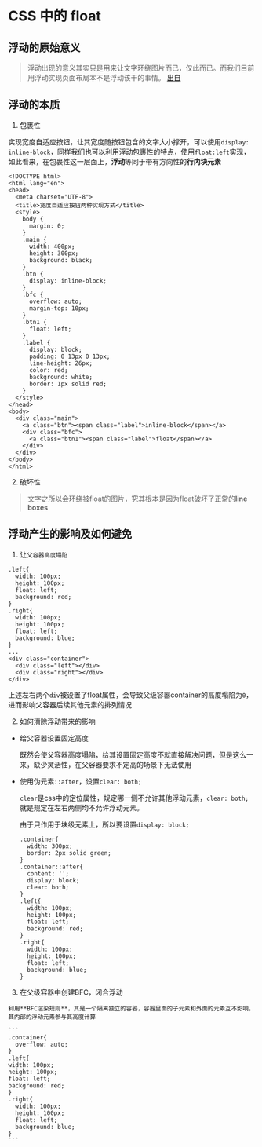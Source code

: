 # CSS 中的 float

## 浮动的原始意义

> 浮动出现的意义其实只是用来让文字环绕图片而已，仅此而已。而我们目前用浮动实现页面布局本不是浮动该干的事情。 [出自](https://www.zhangxinxu.com/wordpress/2010/01/css-float%e6%b5%ae%e5%8a%a8%e7%9a%84%e6%b7%b1%e5%85%a5%e7%a0%94%e7%a9%b6%e3%80%81%e8%af%a6%e8%a7%a3%e5%8f%8a%e6%8b%93%e5%b1%95%e4%b8%80/)

## 浮动的本质

1. 包裹性

  实现宽度自适应按钮，让其宽度随按钮包含的文字大小撑开，可以使用`display: inline-block`，同样我们也可以利用浮动包裹性的特点，使用`float:left`实现，如此看来，在包裹性这一层面上，**浮动**等同于带有方向性的**行内块元素**

  ```
  <!DOCTYPE html>
  <html lang="en">
  <head>
    <meta charset="UTF-8">
    <title>宽度自适应按钮两种实现方式</title>
    <style>
      body {
        margin: 0;
      }
      .main {
        width: 400px;
        height: 300px;
        background: black;
      }
      .btn {
        display: inline-block;
      }
      .bfc {
        overflow: auto;
        margin-top: 10px;
      }
      .btn1 {
        float: left;
      }
      .label {
        display: block;
        padding: 0 13px 0 13px;
        line-height: 26px;
        color: red;
        background: white;
        border: 1px solid red;
      }
    </style>
  </head>
  <body>
    <div class="main">
      <a class="btn"><span class="label">inline-block</span></a>
      <div class="bfc">
        <a class="btn1"><span class="label">float</span></a>
      </div>
    </div>
  </body>
  </html>
  ```

  2. 破坏性

  >文字之所以会环绕被float的图片，究其根本是因为float破坏了正常的**line boxes**

  ## 浮动产生的影响及如何避免

  1. 让`父容器高度塌陷`

  ```
  .left{
    width: 100px;
    height: 100px;
    float: left;
    background: red;
  }
  .right{
    width: 100px;
    height: 100px;
    float: left;
    background: blue;
  }
  ...
  <div class="container">
    <div class="left"></div>
    <div class="right"></div>
  </div>
  ```
  上述左右两个`div`被设置了float属性，会导致父级容器container的高度塌陷为`0`，进而影响父容器后续其他元素的排列情况

  2. 如何清除浮动带来的影响

  - 给父容器设置固定高度

    既然会使父容器高度塌陷，给其设置固定高度不就直接解决问题，但是这么一来，缺少灵活性，在父容器要求不定高的场景下无法使用

  - 使用伪元素`::after`，设置`clear: both;`

    `clear`是css中的定位属性，规定哪一侧不允许其他浮动元素，`clear: both;`就是规定在左右两侧均不允许浮动元素。

    由于只作用于块级元素上，所以要设置`display: block;`

    ```
    .container{
      width: 300px;
      border: 2px solid green;
    }
    .container::after{
      content: '';
      display: block;
      clear: both;
    }
    .left{
      width: 100px;
      height: 100px;
      float: left;
      background: red;
    }
    .right{
      width: 100px;
      height: 100px;
      float: left;
      background: blue;
    }
    ```
  
  3. 在父级容器中创建BFC，闭合浮动

    利用**BFC渲染规则**，其是一个隔离独立的容器，容器里面的子元素和外面的元素互不影响，其内部的浮动元素参与其高度计算

    ```
    .container{
      overflow: auto;
    }
    .left{
    width: 100px;
    height: 100px;
    float: left;
    background: red;
    }
    .right{
      width: 100px;
      height: 100px;
      float: left;
      background: blue;
    }
    ```